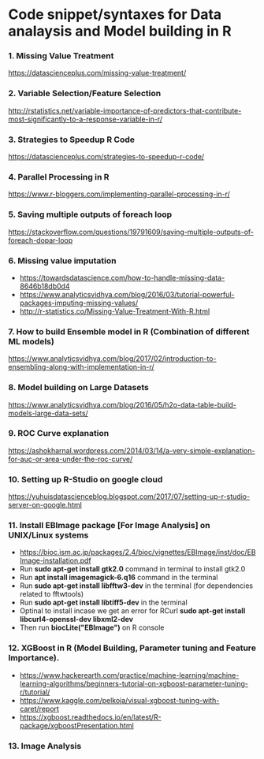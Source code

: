 # Code snippet/syntaxes for Data analaysis and Model building in R

### 1. Missing Value Treatment
https://datascienceplus.com/missing-value-treatment/

### 2. Variable Selection/Feature Selection
http://rstatistics.net/variable-importance-of-predictors-that-contribute-most-significantly-to-a-response-variable-in-r/

### 3. Strategies to Speedup R Code
https://datascienceplus.com/strategies-to-speedup-r-code/

### 4. Parallel Processing in R
https://www.r-bloggers.com/implementing-parallel-processing-in-r/

### 5. Saving multiple outputs of foreach loop
https://stackoverflow.com/questions/19791609/saving-multiple-outputs-of-foreach-dopar-loop

### 6. Missing value imputation
  - https://towardsdatascience.com/how-to-handle-missing-data-8646b18db0d4
  - https://www.analyticsvidhya.com/blog/2016/03/tutorial-powerful-packages-imputing-missing-values/
  - http://r-statistics.co/Missing-Value-Treatment-With-R.html

### 7. How to build Ensemble model in R (Combination of different ML models)
https://www.analyticsvidhya.com/blog/2017/02/introduction-to-ensembling-along-with-implementation-in-r/

### 8. Model building on Large Datasets
https://www.analyticsvidhya.com/blog/2016/05/h2o-data-table-build-models-large-data-sets/

### 9. ROC Curve explanation
https://ashokharnal.wordpress.com/2014/03/14/a-very-simple-explanation-for-auc-or-area-under-the-roc-curve/

### 10. Setting up R-Studio on google cloud
https://yuhuisdatascienceblog.blogspot.com/2017/07/setting-up-r-studio-server-on-google.html

### 11. Install EBImage package [For Image Analysis] on UNIX/Linux systems
  - https://bioc.ism.ac.jp/packages/2.4/bioc/vignettes/EBImage/inst/doc/EBImage-installation.pdf
  - Run **sudo apt-get install gtk2.0** command in terminal to install gtk2.0
  - Run **apt install imagemagick-6.q16** command in the terminal
  - Run **sudo apt-get install libfftw3-dev** in the terminal (for dependencies related to fftwtools)
  - Run **sudo apt-get install libtiff5-dev** in the terminal
  - Optinal to install incase we get an error for RCurl **sudo apt-get install libcurl4-openssl-dev libxml2-dev**
  - Then run **biocLite("EBImage")** on R console

### 12. XGBoost in R (Model Building, Parameter tuning and Feature Importance).
  - https://www.hackerearth.com/practice/machine-learning/machine-learning-algorithms/beginners-tutorial-on-xgboost-parameter-tuning-r/tutorial/
  - https://www.kaggle.com/pelkoja/visual-xgboost-tuning-with-caret/report
  - https://xgboost.readthedocs.io/en/latest/R-package/xgboostPresentation.html

### 13. Image Analysis
